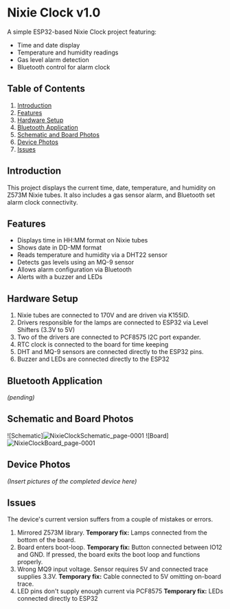 # Nixie Clock v1.0

A simple ESP32-based Nixie Clock project featuring:
- Time and date display
- Temperature and humidity readings
- Gas level alarm detection
- Bluetooth control for alarm clock

## Table of Contents
1. [Introduction](#introduction)
2. [Features](#features)
3. [Hardware Setup](#hardware-setup)
4. [Bluetooth Application](#bluetooth-application)
5. [Schematic and Board Photos](#schematic-and-board-photos)
6. [Device Photos](#device-photos)
7. [Issues](#issues)

## Introduction
This project displays the current time, date, temperature, and humidity on Z573M Nixie tubes. It also includes a gas sensor alarm, and Bluetooth set alarm clock connectivity.

## Features
- Displays time in HH:MM format on Nixie tubes
- Shows date in DD-MM format
- Reads temperature and humidity via a DHT22 sensor
- Detects gas levels using an MQ-9 sensor
- Allows alarm configuration via Bluetooth
- Alerts with a buzzer and LEDs

## Hardware Setup
1. Nixie tubes are connected to 170V and are driven via K155ID.
2. Drivers responsible for the lamps are connected to ESP32 via Level Shifters (3.3V to 5V)
3. Two of the drivers are connected to PCF8575 I2C port expander.
4. RTC clock is connected to the board for time keeping
5. DHT and MQ-9 sensors are connected directly to the ESP32 pins.
6. Buzzer and LEDs are connected directly to the ESP32

## Bluetooth Application
*(pending)*

## Schematic and Board Photos
![Schematic]![NixieClockSchematic_page-0001](https://github.com/user-attachments/assets/169872ce-3b00-4a35-8620-c468d94de24f)
![Board]![NixieClockBoard_page-0001](https://github.com/user-attachments/assets/dbdbc08d-ed43-4839-b277-f150485339af)

## Device Photos
*(Insert pictures of the completed device here)*

## Issues
The device's current version suffers from a couple of mistakes or errors.
1. Mirrored Z573M library. **Temporary fix:** Lamps connected from the bottom of the board.
2. Board enters boot-loop. **Temporary fix:** Button connected between IO12 and GND. If pressed, the board exits the boot loop and functions properly.
3. Wrong MQ9 input voltage. Sensor requires 5V and connected trace supplies 3.3V. **Temporary fix:** Cable connected to 5V omitting on-board trace.
4. LED pins don't supply enough current via PCF8575 **Temporary fix:** LEDs connected directly to ESP32
